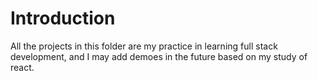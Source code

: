# Introduction

All the projects in this folder are my practice in learning full stack development, and I may add demoes in the future based on my study of react. 

